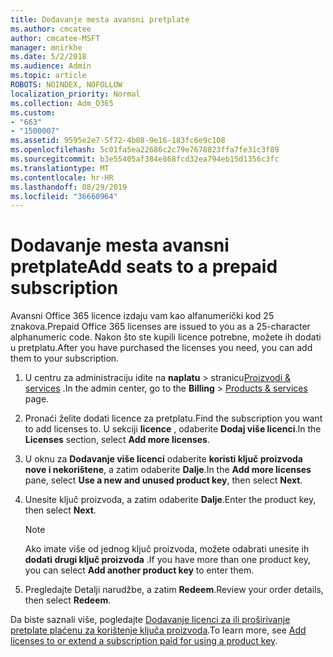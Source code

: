 ```yaml
---
title: Dodavanje mesta avansni pretplate
ms.author: cmcatee
author: cmcatee-MSFT
manager: mnirkhe
ms.date: 5/2/2018
ms.audience: Admin
ms.topic: article
ROBOTS: NOINDEX, NOFOLLOW
localization_priority: Normal
ms.collection: Adm_O365
ms.custom:
- "663"
- "1500007"
ms.assetid: 9595e2e7-5f72-4b08-9e16-183fc6e9c108
ms.openlocfilehash: 5c01fa5ea22686c2c79e7678823ffa7fe31c3f89
ms.sourcegitcommit: b3e55405af384e868fcd32ea794eb15d1356c3fc
ms.translationtype: MT
ms.contentlocale: hr-HR
ms.lasthandoff: 08/29/2019
ms.locfileid: "36660964"
---
```

# <a name="add-seats-to-a-prepaid-subscription"></a><span data-ttu-id="fdba9-102">Dodavanje mesta avansni pretplate</span><span class="sxs-lookup"><span data-stu-id="fdba9-102">Add seats to a prepaid subscription</span></span>

<span data-ttu-id="fdba9-103">Avansni Office 365 licence izdaju vam kao alfanumerički kod 25 znakova.</span><span class="sxs-lookup"><span data-stu-id="fdba9-103">Prepaid Office 365 licenses are issued to you as a 25-character alphanumeric code.</span></span> <span data-ttu-id="fdba9-104">Nakon što ste kupili licence potrebne, možete ih dodati u pretplatu.</span><span class="sxs-lookup"><span data-stu-id="fdba9-104">After you have purchased the licenses you need, you can add them to your subscription.</span></span> 

1. <span data-ttu-id="fdba9-105">U centru za administraciju idite na **naplatu** > stranicu[Proizvodi & services](https://go.microsoft.com/fwlink/p/?linkid=842054) .</span><span class="sxs-lookup"><span data-stu-id="fdba9-105">In the admin center, go to the **Billing** > [Products & services](https://go.microsoft.com/fwlink/p/?linkid=842054) page.</span></span>

2. <span data-ttu-id="fdba9-106">Pronaći želite dodati licence za pretplatu.</span><span class="sxs-lookup"><span data-stu-id="fdba9-106">Find the subscription you want to add licenses to.</span></span> <span data-ttu-id="fdba9-107">U sekciji **licence** , odaberite **Dodaj više licenci**.</span><span class="sxs-lookup"><span data-stu-id="fdba9-107">In the **Licenses** section, select **Add more licenses**.</span></span>

3. <span data-ttu-id="fdba9-108">U oknu za **Dodavanje više licenci** odaberite **koristi ključ proizvoda nove i nekorištene**, a zatim odaberite **Dalje**.</span><span class="sxs-lookup"><span data-stu-id="fdba9-108">In the **Add more licenses** pane, select **Use a new and unused product key**, then select **Next**.</span></span>

4. <span data-ttu-id="fdba9-109">Unesite ključ proizvoda, a zatim odaberite **Dalje**.</span><span class="sxs-lookup"><span data-stu-id="fdba9-109">Enter the product key, then select **Next**.</span></span>

    > [!NOTE]
    > <span data-ttu-id="fdba9-110">Ako imate više od jednog ključ proizvoda, možete odabrati unesite ih **dodati drugi ključ proizvoda** .</span><span class="sxs-lookup"><span data-stu-id="fdba9-110">If you have more than one product key, you can select **Add another product key** to enter them.</span></span>

5. <span data-ttu-id="fdba9-111">Pregledajte Detalji narudžbe, a zatim **Redeem**.</span><span class="sxs-lookup"><span data-stu-id="fdba9-111">Review your order details, then select **Redeem**.</span></span>

<span data-ttu-id="fdba9-112">Da biste saznali više, pogledajte [Dodavanje licenci za ili proširivanje pretplate plaćenu za korištenje ključa proizvoda](https://docs.microsoft.com/office365/admin/misc/add-licenses-using-product-key).</span><span class="sxs-lookup"><span data-stu-id="fdba9-112">To learn more, see [Add licenses to or extend a subscription paid for using a product key](https://docs.microsoft.com/office365/admin/misc/add-licenses-using-product-key).</span></span>